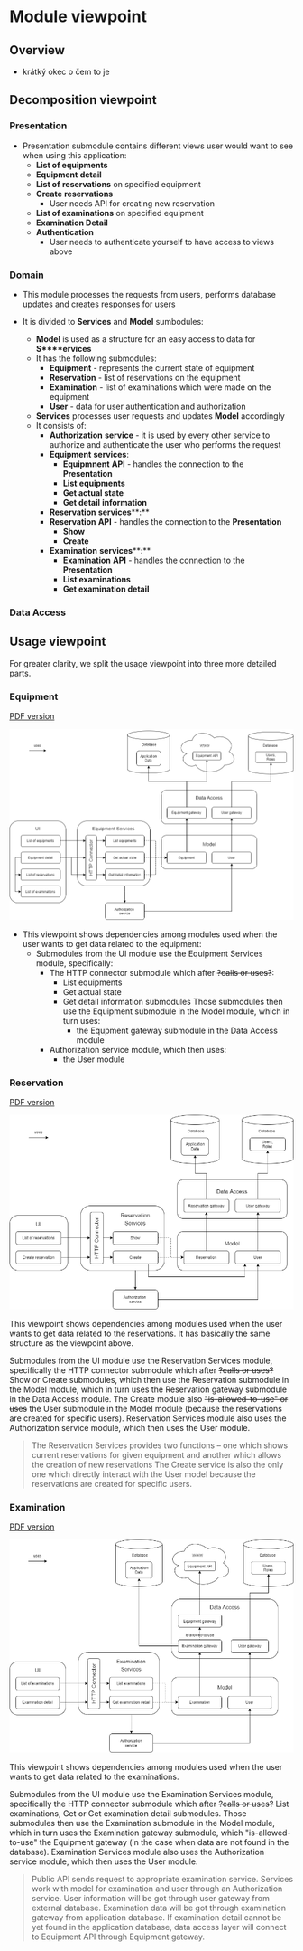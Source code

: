 # Module viewpoint #
## Overview ##
- krátký okec o čem to je

## Decomposition viewpoint ##
### Presentation ###

- Presentation submodule contains different views user would want to see when using this application: 
  - **List of equipments** 
  - **Equipment** **detail** 
  - **List of** **reservations** on specified equipment 
  - **Create** **reservations** 
    - User needs API for creating new reservation 
  - **List of examinations** on specified equipment 
  - **Examination Detail** 
  - **Authentication** 
    - User needs to authenticate yourself to have access to views above 

### Domain ###

- This module processes the requests from users, performs database updates and creates responses for users 

- It is divided to **Services** and **Model** sumbodules: 
  - **Model** is used as a structure for an easy access to data for **S****ervices** 
  - It has the following submodules: 
    - **Equipment** - represents the current state of equipment 
    - **Reservation** - list of reservations on the equipment 
    - **Examination** - list of examinations which were made on the equipment 
    - **User** - data for user authentication and authorization 
  - **Services** processes user requests and updates **Model** accordingly 
  - It consists of: 
    - **Authorization** **service** - it is used by every other service to authorize and authenticate the user who performs the request 
    - **Equipment** **services**: 
      - **Equipmnent** **API** - handles the connection to the **Presentation** 
      - **List** **equipments** 
      - **Get actual state** 
      - **Get detail** **information** 
    - **Reservation** **services****:** 
    - **Reservation** **API** - handles the connection to the **Presentation** 
      - **Show** 
      - **Create** 
    - **Examination** **services****:** 
      - **Examination** **API** - handles the connection to the **Presentation** 
      - **List examinations** 
      - **Get examination detail** 

### Data Access ###

## Usage viewpoint ##

For greater clarity, we split the usage viewpoint into three more detailed parts.

### Equipment ###

[PDF version](img/EquipmentUsageViewpoint.pdf)

![Image description.](img/EquipmentUsageViewpoint.png)

- This viewpoint shows dependencies among modules used when the user wants to get data related to the equipment:
  - Submodules from the UI module use the Equipment Services module, specifically:
    - The HTTP connector submodule which after ~~?calls or uses?~~:
      - List equipments
      - Get actual state
      - Get detail information submodules
      Those submodules then use the Equipment submodule in the Model module, which in turn uses:
        - the Equpment gateway submodule in the Data Access module
    - Authorization service module, which then uses:
      - the User module


### Reservation ###

[PDF version](img/ReservationUsageViewpoint.pdf)

![Image description.](img/ReservationUsageViewpoint.png)

This viewpoint shows dependencies among modules used when the user wants to get data related to the reservations. It has basically the same structure as the viewpoint above. 

Submodules from the UI module use the Reservation Services module, specifically the HTTP connector submodule which after ~~?calls or uses?~~ Show or Create submodules, which then use the Reservation submodule in the Model module, which in turn uses the Reservation gateway submodule in the Data Access module. The Create module also ~~"is-allowed-to-use" or uses~~ the User submodule in the Model module (because the reservations are created for specific users). Reservation Services module also uses the Authorization service module, which then uses the User module.

> The Reservation Services provides two functions – one which shows current reservations for given equipment and another which allows the creation of new reservations 
> The Create service is also the only one which directly interact with the User model because the reservations are created for specific users. 

### Examination ###

[PDF version](img/ExaminationUsageViewpoint.pdf)

![Image description.](img/ExaminationUsageViewpoint.png)

This viewpoint shows dependencies among modules used when the user wants to get data related to the examinations. 

Submodules from the UI module use the Examination Services module, specifically the HTTP connector submodule which after ~~?calls or uses?~~ List examinations, Get or Get examination detail submodules. Those submodules then use the Examination submodule in the Model module, which in turn uses the Examination gateway submodule, which "is-allowed-to-use" the Equipment gateway (in the case when data are not found in the database). Examination Services module also uses the Authorization service module, which then uses the User module. 

> Public API sends request to appropriate examination service. Services work with model for examination and user through an Authorization service. User information will be got through user gateway from external database. Examination data will be got through examination gateway from application database. If examination detail cannot be yet found in the application database, data access layer will connect to Equipment API through Equipment gateway. 
